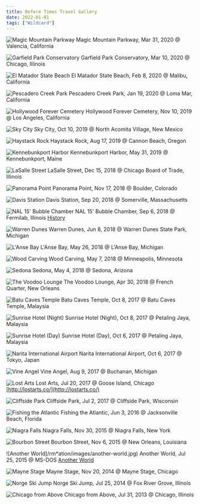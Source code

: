 ```yaml
---
title: Before Times Travel Gallery
date: 2022-01-01
tags: ["Wildcard"]
---
```


![Magic Mountain Parkway](/rm_ation/images/magic-mountain-parkway.jpg)
Magic Mountain Parkway, Mar 31, 2020 @ Valencia, California

![Garfield Park Conservatory](/rm_ation/images/garfield-park-conservatory.jpg)
Garfield Park Conservatory, Mar 10, 2020 @ Chicago, Illinois

![El Matador State Beach](/rm_ation/images/el-matador-state-beach.jpg)
El Matador State Beach, Feb 8, 2020 @ Malibu, California

![Pescadero Creek Park](/rm_ation/images/pescadero-creek-park.jpg)
Pescadero Creek Park, Jan 19, 2020 @ Loma Mar, California

![Hollywood Forever Cemetery](/rm_ation/images/hollywood-forever.jpg)
Hollywood Forever Cemetery, Nov 10, 2019 @ Los Angeles, California

![Sky City](/rm_ation/images/sky-city.jpg)
Sky City, Oct 10, 2019 @ North Acomita Village, New Mexico

![Haystack Rock](/rm_ation/images/haystack-rock.jpg)
Haystack Rock, Aug 17, 2019 @ Cannon Beach, Oregon

![Kennebunkport Harbor](/rm_ation/images/kennebunkport-harbor.jpg)
Kennebunkport Harbor, May 31, 2019 @ Kennebunkport, Maine

![LaSalle Street](/rm_ation/images/lasalle.jpg)
LaSalle Street, Dec 15, 2018 @ Chicago Board of Trade, Illinois

![Panorama Point](/rm_ation/images/panorama-point.jpg)
Panorama Point, Nov 17, 2018 @ Boulder, Colorado

![Davis Station](/rm_ation/images/davis-station.jpg)
Davis Station, Sep 20, 2018 @ Somerville, Massachusetts

![NAL 15' Bubble Chamber](/rm_ation/images/fermilab.jpg)
NAL 15' Bubble Chamber, Sep 6, 2018 @ Fermilab, Illinois [History](https://history.fnal.gov/neutrino.html)

![Warren Dunes](/rm_ation/images/warren-dunes.jpg)
Warren Dunes, Jun 8, 2018 @ Warren Dunes State Park, Michigan

![L'Anse Bay](/rm_ation/images/lanse-bay.jpg)
L'Anse Bay, May 26, 2018 @ L'Anse Bay, Michigan

![Wood Carving](/rm_ation/images/wood-carving.jpg)
Wood Carving, May 7, 2018 @ Minneapolis, Minnesota

![Sedona](/rm_ation/images/sedona.jpg)
Sedona, May 4, 2018 @ Sedona, Arizona

![The Voodoo Lounge](/rm_ation/images/voodoo-lounge.jpg)
The Voodoo Lounge, Apr 30, 2018 @ French Quarter, New Orleans

![Batu Caves Temple](/rm_ation/images/batu-caves.jpg)
Batu Caves Temple, Oct 8, 2017 @ Batu Caves Temple, Malaysia

![Sunrise Hotel (Night)](/rm_ation/images/sunrise-hotel-night.jpg)
Sunrise Hotel (Night), Oct 8, 2017 @ Petaling Jaya, Malaysia

![Sunrise Hotel (Day)](/rm_ation/images/sunrise-hotel-day.jpg)
Sunrise Hotel (Day), Oct 6, 2017 @ Petaling Jaya, Malaysia

![Narita International Airport](/rm_ation/images/narita.jpg)
Narita International Airport, Oct 6, 2017 @ Tokyo, Japan

![Vine Angel](/rm_ation/images/buchanan.jpg)
Vine Angel, Aug 9, 2017 @ Buchanan, Michigan

![Lost Arts](/rm_ation/images/lost-arts.jpg)
Lost Arts, Jul 20, 2017 @ Goose Island, Chicago [http://lostarts.co/](http://lostarts.co/)

![Cliffside Park](/rm_ation/images/summer-adventures.jpg)
Cliffside Park, Jul 2, 2017 @ Cliffside Park, Wisconsin

![Fishing the Atlantic](/rm_ation/images/jacksonville.jpg)
Fishing the Atlantic, Jun 3, 2016 @ Jacksonville Beach, Florida

![Niagra Falls](/rm_ation/images/niagra-falls.jpg)
Niagra Falls, Nov 30, 2015 @ Niagra Falls, New York

![Bourbon Street](/rm_ation/images/bourbon-street.jpg)
Bourbon Street, Nov 6, 2015 @ New Orleans, Louisiana

![Another World]/rm*ation/images/another-world.jpg)
Another World, Jul 25, 2015 @ MS-DOS [Another World](<https://en.wikipedia.org/wiki/Another_World*(video_game)>)

![Mayne Stage](/rm_ation/images/mayne-stage-billboard.jpg)
Mayne Stage, Nov 20, 2014 @ Mayne Stage, Chicago

![Norge Ski Jump](/rm_ation/images/norge-ski-jump.jpg)
Norge Ski Jump, Jul 25, 2014 @ Fox River Grove, Illinois

![Chicago from Above](/rm_ation/images/chicago-from-above.jpg)
Chicago from Above, Jul 31, 2013 @ Chicago, Illinois
